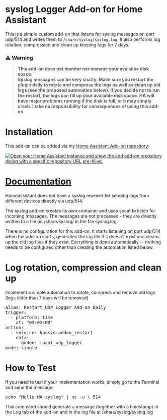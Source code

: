 # syslog Logger Add-on for Home Assistant

This is a simple custom add-on that listens for syslog messages on port udp/514
and writes them to `/share/syslog/syslog.log`. It also performs log rotation, compression and clean up
keeping logs for 7 days.

### ⚠️ **Warning**
> **This add-on does not monitor nor manage your availalbe disk space.  
> Syslog messages can be very chatty. Make sure you restart the plugin daily 
> to rotate and compress the logs as well as clean up old logs 
> (see the proposed automation below). If you decide not to run the restart,
> the logs can fill up your available disk space. HA will have major problems 
> running if the disk is full, or it may simply crash.
> I take no responsibility for consequences of using this add-on.** 

# Installation
This add-on can be added via my [Home Assistant Add-on repository](https://github.com/hb9hkn/ha-addon-udp-logger):

[![Open your Home Assistant instance and show the add add-on repository dialog with a specific repository URL pre-filled.](https://my.home-assistant.io/badges/supervisor_add_addon_repository.svg)](https://my.home-assistant.io/redirect/supervisor_add_addon_repository/?repository_url=https%3A%2F%2Fgithub.com%2Fhb9hkn%2Fha-addon-udp-logger)

# [Documentation](https://github.com/hb9hkn/ha-addon-udp-logger)
Homeassistant does not have a syslog receiver for sending logs from different devices directly via udp/514. 

The syslog add-on creates its own container and uses socat to listen for incoming messages. The messages are not processed - they are directly written to a file on /share/syslog/ in the file syslog.log. 

There is no configuration for this add-on. It starts listening on port udp/514 when the add-on starts, generates the log file if it doesn't exist and cleans up the old log files if they exist. Everything is done automatically -- nothing needs to be configured other than creating the automation listed below.


# Log rotation, compression and clean up
Implement a simple automation to rotate, compress and remove old logs (logs older than 7 days will be removed)
<pre>alias: Restart UDP Logger Add-on Daily
trigger:
  - platform: time
    at: "03:02:00"
action:
  - service: hassio.addon_restart
    data:
      addon: local_udp_logger
mode: single </pre>
# How to Test
If you need to test if your implementation works, simply go to the Terminal and send the message:
<pre>echo "Hello HA syslog" | nc -u \<ENTER_YOUR_HA_IP\> 514</pre>
This command should generate a message (together with a timestamp) in the Log tab of the add-on and in the log file at /share/syslog/syslog.log
